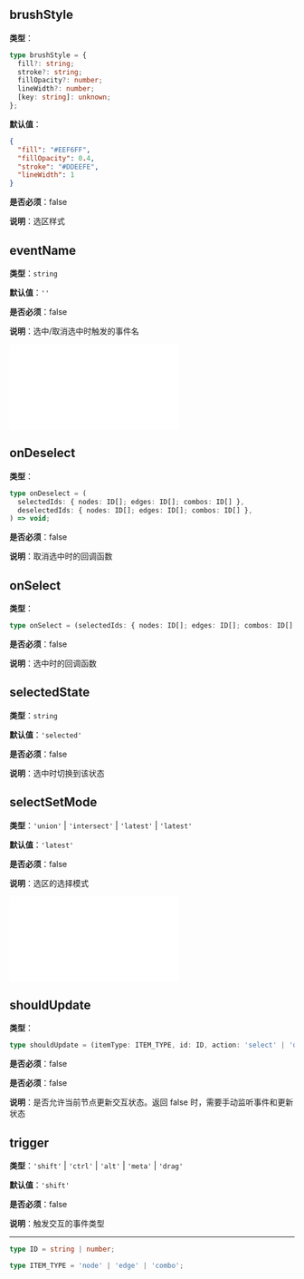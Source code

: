 ## brushStyle

**类型**：

```ts
type brushStyle = {
  fill?: string;
  stroke?: string;
  fillOpacity?: number;
  lineWidth?: number;
  [key: string]: unknown;
};
```

**默认值**：

```json
{
  "fill": "#EEF6FF",
  "fillOpacity": 0.4,
  "stroke": "#DDEEFE",
  "lineWidth": 1
}
```

**是否必须**：false

**说明**：选区样式

## eventName

**类型**：`string`

**默认值**：`''`

**是否必须**：false

**说明**：选中/取消选中时触发的事件名

<embed src="./BehaviorItemTypes.zh.md"></embed>

## onDeselect

**类型**：

```ts
type onDeselect = (
  selectedIds: { nodes: ID[]; edges: ID[]; combos: ID[] },
  deselectedIds: { nodes: ID[]; edges: ID[]; combos: ID[] },
) => void;
```

**是否必须**：false

**说明**：取消选中时的回调函数

## onSelect

**类型**：

```ts
type onSelect = (selectedIds: { nodes: ID[]; edges: ID[]; combos: ID[] }) => void;
```

**是否必须**：false

**说明**：选中时的回调函数

## selectedState

**类型**：`string`

**默认值**：`'selected'`

**是否必须**：false

**说明**：选中时切换到该状态

## selectSetMode

**类型**：`'union'` | `'intersect'` | `'latest'` | `'latest'`

**默认值**：`'latest'`

**是否必须**：false

**说明**：选区的选择模式

<embed src="./BehaviorShouldBegin.zh.md"></embed>

## shouldUpdate

**类型**：

```ts
type shouldUpdate = (itemType: ITEM_TYPE, id: ID, action: 'select' | 'deselect', self: BrushSelect) => boolean;
```

**是否必须**：false

**是否必须**：false

**说明**：是否允许当前节点更新交互状态。返回 false 时，需要手动监听事件和更新状态

## trigger

**类型**：`'shift'` | `'ctrl'` | `'alt'` | `'meta'` | `'drag'`

**默认值**：`'shift'`

**是否必须**：false

**说明**：触发交互的事件类型

---

```ts
type ID = string | number;

type ITEM_TYPE = 'node' | 'edge' | 'combo';
```
